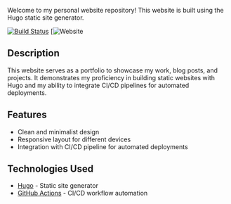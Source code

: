 Welcome to my personal website repository! This website is built using the Hugo static site generator.

[![Build Status](https://github.com/namtonthat/personal-website/actions/workflows/actions.yaml/badge.svg)](https://github.com/namtonthat/personal-website/actions/workflows/actions.yaml)
[![Website](https://namtonthat.github.io/personal-website)

## Description

This website serves as a portfolio to showcase my work, blog posts, and projects. It demonstrates my proficiency in building static websites with Hugo and my ability to integrate CI/CD pipelines for automated deployments.

## Features

- Clean and minimalist design
- Responsive layout for different devices
- Integration with CI/CD pipeline for automated deployments

## Technologies Used

- [Hugo](https://gohugo.io/) - Static site generator
- [GitHub Actions](https://github.com/features/actions) - CI/CD workflow automation
